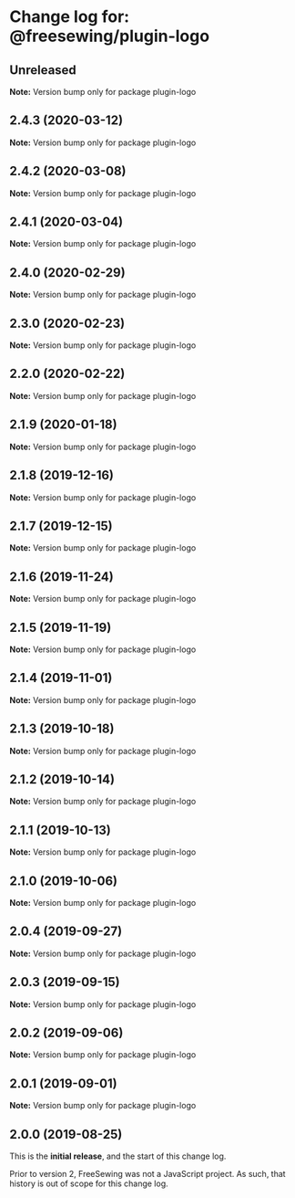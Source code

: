 # Change log for: @freesewing/plugin-logo


## Unreleased

**Note:** Version bump only for package plugin-logo


## 2.4.3 (2020-03-12)

**Note:** Version bump only for package plugin-logo


## 2.4.2 (2020-03-08)

**Note:** Version bump only for package plugin-logo


## 2.4.1 (2020-03-04)

**Note:** Version bump only for package plugin-logo


## 2.4.0 (2020-02-29)

**Note:** Version bump only for package plugin-logo


## 2.3.0 (2020-02-23)

**Note:** Version bump only for package plugin-logo


## 2.2.0 (2020-02-22)

**Note:** Version bump only for package plugin-logo


## 2.1.9 (2020-01-18)

**Note:** Version bump only for package plugin-logo


## 2.1.8 (2019-12-16)

**Note:** Version bump only for package plugin-logo


## 2.1.7 (2019-12-15)

**Note:** Version bump only for package plugin-logo


## 2.1.6 (2019-11-24)

**Note:** Version bump only for package plugin-logo


## 2.1.5 (2019-11-19)

**Note:** Version bump only for package plugin-logo


## 2.1.4 (2019-11-01)

**Note:** Version bump only for package plugin-logo


## 2.1.3 (2019-10-18)

**Note:** Version bump only for package plugin-logo


## 2.1.2 (2019-10-14)

**Note:** Version bump only for package plugin-logo


## 2.1.1 (2019-10-13)

**Note:** Version bump only for package plugin-logo


## 2.1.0 (2019-10-06)

**Note:** Version bump only for package plugin-logo


## 2.0.4 (2019-09-27)

**Note:** Version bump only for package plugin-logo


## 2.0.3 (2019-09-15)

**Note:** Version bump only for package plugin-logo


## 2.0.2 (2019-09-06)

**Note:** Version bump only for package plugin-logo


## 2.0.1 (2019-09-01)

**Note:** Version bump only for package plugin-logo




## 2.0.0 (2019-08-25)

This is the **initial release**, and the start of this change log.

Prior to version 2, FreeSewing was not a JavaScript project.
As such, that history is out of scope for this change log.
